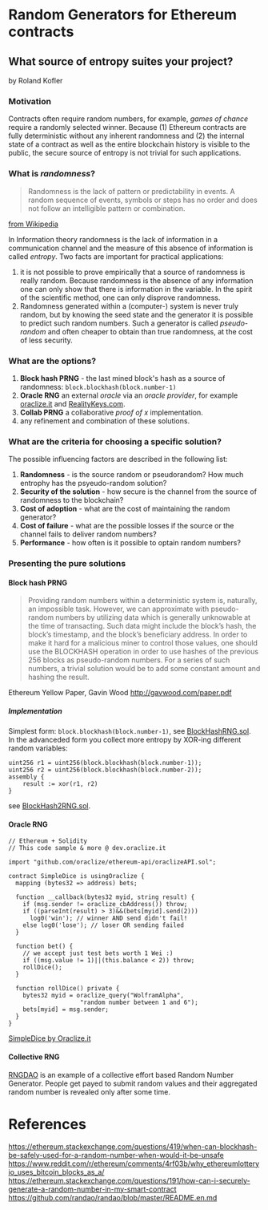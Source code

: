 # Random Generators for Ethereum contracts
## What source of entropy suites your project?
by Roland Kofler

### Motivation

Contracts often require random numbers, for example, *games of chance* require a randomly selected winner. Because (1) Ethereum contracts are fully deterministic without any inherent randomness and (2) the internal state of a contract as well as the entire blockchain history is visible to the public, the secure source of entropy is not trivial for such applications. 

### What is *randomness*?

> Randomness is the lack of pattern or predictability in events. A random sequence of events, symbols or steps has no order and does not follow an intelligible pattern or combination.  

[from Wikipedia](https://en.wikipedia.org/wiki/Randomness)

In Information theory randomness is the lack of information in a communication channel and the measure of this absence of information is called *entropy*. 
Two facts are important for practical applications:

1. it is not possible to prove empirically that a source of randomness is really random. Because randomness is the absence of any information one can only show that there is information in the variable. In the spirit of the scientific method, one can only disprove randomness.
2. Randomness generated within a (computer-) system is never truly random, but by knowing the seed state and the generator it is possible to predict such random numbers. Such a generator is called *pseudo-random* and often cheaper to obtain than true randomness, at the cost of less security. 

### What are the options?
1. **Block hash PRNG** - the last mined block's hash as a source of randomness: `block.blockhash(block.number-1)`
2. **Oracle RNG** an external *oracle* via an *oracle provider*, for example [oraclize.it]() and [RealityKeys.com]().
3. **Collab PRNG** a collaborative *proof of x* implementation.
4. any refinement and combination of these solutions.

### What are the criteria for choosing a specific solution?
The possible influencing factors are described in the following list:

1. **Randomness** - is the source random or pseudorandom?  How much entrophy has the psyeudo-random solution? 
2. **Security of the solution** - how secure is the channel from the source of randomness to the blockchain?
2. **Cost of adoption** - what are the cost of maintaining the random generator?
3. **Cost of failure** - what are the possible losses if the source or the channel fails to deliver random numbers?
4. **Performance** - how often is it possible to optain random numbers?

### Presenting the pure solutions

#### Block hash PRNG
> Providing random numbers within a deterministic system is, naturally, an impossible task. However, we can approximate with pseudo-random numbers by utilizing data which is generally unknowable at the time of transacting. Such data might include the block’s hash, the block’s timestamp, and the block’s beneficiary address. In order to make it hard for a malicious miner to control those values, one should use the BLOCKHASH operation in order to use hashes of the previous 256 blocks as pseudo-random numbers. For a series of such numbers, a trivial solution would be to add some constant amount and hashing the result.

Ethereum Yellow Paper, Gavin Wood http://gavwood.com/paper.pdf

##### Implementation 
Simplest form: `block.blockhash(block.number-1)`, see [BlockHashRNG.sol](BlockHashRNG.sol).  
In the advanceded form you collect more entropy by XOR-ing different random variables:
```
uint256 r1 = uint256(block.blockhash(block.number-1));
uint256 r2 = uint256(block.blockhash(block.number-2));
assembly {
    result := xor(r1, r2)
}
```
see [BlockHash2RNG.sol](BlockHash2RNG.sol).  

#### Oracle RNG

```
// Ethereum + Solidity
// This code sample & more @ dev.oraclize.it

import "github.com/oraclize/ethereum-api/oraclizeAPI.sol";

contract SimpleDice is usingOraclize {
  mapping (bytes32 => address) bets;
    
  function __callback(bytes32 myid, string result) {
    if (msg.sender != oraclize_cbAddress()) throw;
    if ((parseInt(result) > 3)&&(bets[myid].send(2)))
      log0('win'); // winner AND send didn't fail!
    else log0('lose'); // loser OR sending failed
  }
    
  function bet() {
    // we accept just test bets worth 1 Wei :)
    if ((msg.value != 1)||(this.balance < 2)) throw;
    rollDice();
  }
    
  function rollDice() private {
    bytes32 myid = oraclize_query("WolframAlpha",
                    "random number between 1 and 6");
    bets[myid] = msg.sender;
  }
}
```
[SimpleDice by Oraclize.it](https://ethereum.github.io/browser-solidity/#gist=138f23b50a568912cb5747c678d6b1d5&version=soljson-latest.js)

#### Collective RNG

[RNGDAO](https://github.com/randao/randao/blob/master/README.en.md) is an example of a collective effort based Random Number Generator. People get payed to submit random values and their aggregated random number is revealed only after some time.

# References
https://ethereum.stackexchange.com/questions/419/when-can-blockhash-be-safely-used-for-a-random-number-when-would-it-be-unsafe
https://www.reddit.com/r/ethereum/comments/4rf03b/why_ethereumlotteryio_uses_bitcoin_blocks_as_a/
https://ethereum.stackexchange.com/questions/191/how-can-i-securely-generate-a-random-number-in-my-smart-contract
https://github.com/randao/randao/blob/master/README.en.md
